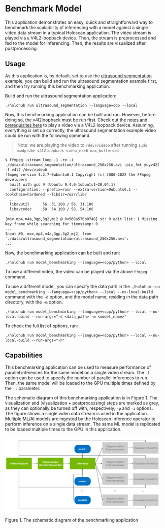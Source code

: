 # Benchmark Model

This application demonstrates an easy, quick and straightforward way to benchmark the scalaibility of
inferencing with a model against a single video data stream in a typical Holoscan application. The
video stream is played via a V4L2 loopback device. Then, the stream is preprocessed and fed to the
model for inferencing. Then, the results are visualized after postprocessing.

## Usage

As this application is, by default, set to use the
[ultrasound segmentation](../../applications/ultrasound_segmentation/) example, you can build and run the ultrasound
segmentation example first, and then try running this benchmarking application.

Build and run the ultrasound segmentation application:
```
./holohub run ultrasound_segmentation --language=cpp --local
```

Now, this benchmarking application can be built and run. However, before doing so, the v4l2loopback
must be run first. Check out the [notes and prerequisites
here](https://github.com/nvidia-holoscan/holoscan-sdk/tree/main/examples/v4l2_camera#use-with-v4l2-loopback-devices) to play a
video via a V4L2 loopback device. Assuming, everything is set up correctly, the ultrasound
segmentation example video could be run with the following command:

> Note: we are playing the video to `/dev/video6` after running `sudo modprobe v4l2loopback video_nr=6 max_buffers=4`
```
$ ffmpeg -stream_loop -1 -re -i ./data/ultrasound_segmentation/ultrasound_256x256.avi -pix_fmt yuyv422 -f v4l2 /dev/video6
ffmpeg version 4.2.7-0ubuntu0.1 Copyright (c) 2000-2022 the FFmpeg developers
  built with gcc 9 (Ubuntu 9.4.0-1ubuntu1~20.04.1)
  configuration: --prefix=/usr --extra-version=0ubuntu0.1 --toolchain=hardened --libdir=/usr/lib/
  ...
  libavutil      56. 31.100 / 56. 31.100
  libavcodec     58. 54.100 / 58. 54.100
  ...
[mov,mp4,m4a,3gp,3g2,mj2 @ 0x560a570b0740] st: 0 edit list: 1 Missing key frame while searching for timestamp: 0
...
Input #0, mov,mp4,m4a,3gp,3g2,mj2, from './data/ultrasound_segmentation/ultrasound_256x256.avi':
...
```

Now, the benchmarking application can be built and run:
```
./holohub run model_benchmarking --language=<cpp/python> --local
```

To use a different video, the video can be played via the above `ffmpeg` command.

To use a different model, you can specify the data path in the
`./holohub run model_benchmarking --language=<cpp/python> --local --no-local-build` command with the `-d` option, and the model name,
residing in the data path directory, with the `-m` option.

```
./holohub run model_benchmarking --language=<cpp/python> --local --no-local-build --run-args="-d <data_path> -m <model_name>"
```

To check the full list of options, run:
```
./holohub run model_benchmarking --language=<cpp/python> --local --no-local-build --run-args="-h"
```

## Capabilities
This benchmarking application can be used to measure performance of parallel inferences for the same
model on a single video stream. The `-l` option can be used to specify the number of parallel
inferences to run. Then, the same model will be loaded to the GPU multiple times defined by the `-l`
parameter.

The schematic diagram of this benchmarking application is in Figure 1. The visualization and
(visualization + postprocessing) steps are marked as grey, as they can optionally be turned off
with, respectively, `-p` and `-i` options. The figure shows a single video data stream is used in
the application. Multiple ML/AI models are ingested by the Holoscan Inference operator to perform
inference on a single data stream. The same ML model is replicated to be loaded multiple times to
the GPU in this application.

![Benchmark Model](./model_benchmarking.png)

Figure 1. The schematic diagram of the benchmarking application
